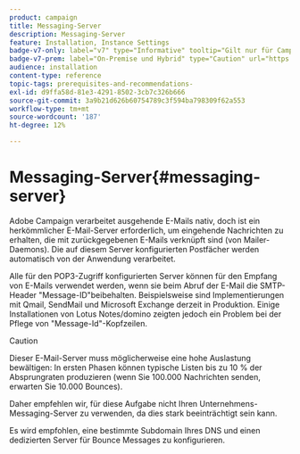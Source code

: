 ```yaml
---
product: campaign
title: Messaging-Server
description: Messaging-Server
feature: Installation, Instance Settings
badge-v7-only: label="v7" type="Informative" tooltip="Gilt nur für Campaign Classic v7"
badge-v7-prem: label="On-Premise und Hybrid" type="Caution" url="https://experienceleague.adobe.com/docs/campaign-classic/using/installing-campaign-classic/architecture-and-hosting-models/hosting-models-lp/hosting-models.html?lang=de" tooltip="Gilt nur für Hybrid- und On-Premise-Bereitstellungen"
audience: installation
content-type: reference
topic-tags: prerequisites-and-recommendations-
exl-id: d9ffa58d-81e3-4291-8502-3cb7c326b666
source-git-commit: 3a9b21d626b60754789c3f594ba798309f62a553
workflow-type: tm+mt
source-wordcount: '187'
ht-degree: 12%

---
```


# Messaging-Server{#messaging-server}



Adobe Campaign verarbeitet ausgehende E-Mails nativ, doch ist ein herkömmlicher E-Mail-Server erforderlich, um eingehende Nachrichten zu erhalten, die mit zurückgegebenen E-Mails verknüpft sind (von Mailer-Daemons). Die auf diesem Server konfigurierten Postfächer werden automatisch von der Anwendung verarbeitet.

Alle für den POP3-Zugriff konfigurierten Server können für den Empfang von E-Mails verwendet werden, wenn sie beim Abruf der E-Mail die SMTP-Header &quot;Message-ID&quot;beibehalten. Beispielsweise sind Implementierungen mit Qmail, SendMail und Microsoft Exchange derzeit in Produktion. Einige Installationen von Lotus Notes/domino zeigten jedoch ein Problem bei der Pflege von &quot;Message-Id&quot;-Kopfzeilen.

>[!CAUTION]
>
>Dieser E-Mail-Server muss möglicherweise eine hohe Auslastung bewältigen: In ersten Phasen können typische Listen bis zu 10 % der Absprungraten produzieren (wenn Sie 100.000 Nachrichten senden, erwarten Sie 10.000 Bounces).
>
>Daher empfehlen wir, für diese Aufgabe nicht Ihren Unternehmens-Messaging-Server zu verwenden, da dies stark beeinträchtigt sein kann.
>
>Es wird empfohlen, eine bestimmte Subdomain Ihres DNS und einen dedizierten Server für Bounce Messages zu konfigurieren.
